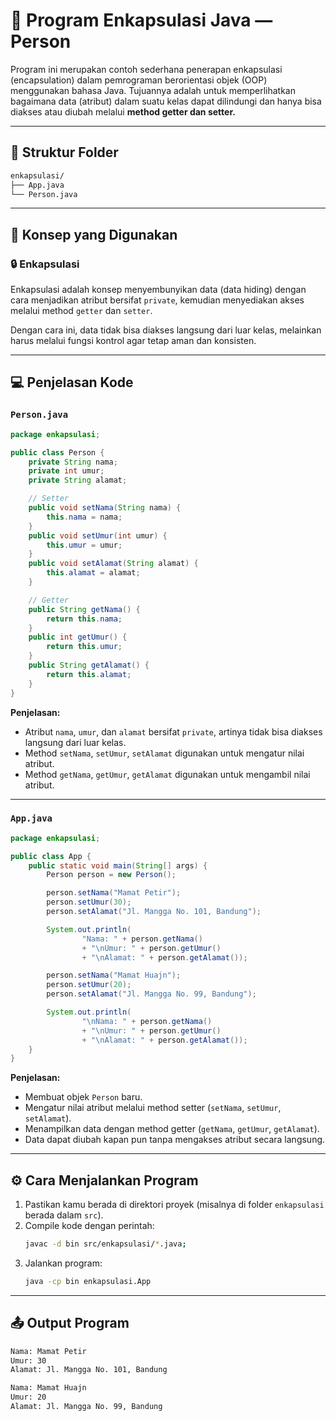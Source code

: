 # 🧩 Program Enkapsulasi Java — Person
Program ini merupakan contoh sederhana penerapan enkapsulasi (encapsulation) dalam pemrograman berorientasi objek (OOP) menggunakan bahasa Java.
Tujuannya adalah untuk memperlihatkan bagaimana data (atribut) dalam suatu kelas dapat dilindungi dan hanya bisa diakses atau diubah melalui **method getter dan setter.**

---

## 📂 Struktur Folder
``` bash
enkapsulasi/
├── App.java
└── Person.java
```

--- 

## 🧠 Konsep yang Digunakan
### 🔒 Enkapsulasi
Enkapsulasi adalah konsep menyembunyikan data (data hiding) dengan cara menjadikan atribut bersifat `private`, kemudian menyediakan akses melalui method `getter` dan `setter`.

Dengan cara ini, data tidak bisa diakses langsung dari luar kelas, melainkan harus melalui fungsi kontrol agar tetap aman dan konsisten.

---

## 💻 Penjelasan Kode
### `Person.java`
```java
package enkapsulasi;

public class Person {
    private String nama;
    private int umur;
    private String alamat;

    // Setter
    public void setNama(String nama) {
        this.nama = nama;
    }
    public void setUmur(int umur) {
        this.umur = umur;
    }
    public void setAlamat(String alamat) {
        this.alamat = alamat;
    }

    // Getter
    public String getNama() {
        return this.nama;
    }
    public int getUmur() {
        return this.umur;
    }
    public String getAlamat() {
        return this.alamat;
    }
}
```
**Penjelasan:**
- Atribut `nama`, `umur`, dan `alamat` bersifat `private`, artinya tidak bisa diakses langsung dari luar kelas.
- Method `setNama`, `setUmur`, `setAlamat` digunakan untuk mengatur nilai atribut.
- Method `getNama`, `getUmur`, `getAlamat` digunakan untuk mengambil nilai atribut.

---

### `App.java`
```java
package enkapsulasi;

public class App {
    public static void main(String[] args) {
        Person person = new Person();

        person.setNama("Mamat Petir");
        person.setUmur(30);
        person.setAlamat("Jl. Mangga No. 101, Bandung");

        System.out.println(
                "Nama: " + person.getNama()
                + "\nUmur: " + person.getUmur()
                + "\nAlamat: " + person.getAlamat());

        person.setNama("Mamat Huajn");
        person.setUmur(20);
        person.setAlamat("Jl. Mangga No. 99, Bandung");

        System.out.println(
                "\nNama: " + person.getNama()
                + "\nUmur: " + person.getUmur()
                + "\nAlamat: " + person.getAlamat());
    }
}
```
**Penjelasan:**

- Membuat objek `Person` baru.
- Mengatur nilai atribut melalui method setter (`setNama`, `setUmur`, `setAlamat`).
- Menampilkan data dengan method getter (`getNama`, `getUmur`, `getAlamat`).
- Data dapat diubah kapan pun tanpa mengakses atribut secara langsung.

---

## ⚙️ Cara Menjalankan Program
1. Pastikan kamu berada di direktori proyek (misalnya di folder `enkapsulasi` berada dalam `src`).
2. Compile kode dengan perintah:
   ```bash
   javac -d bin src/enkapsulasi/*.java;
   ```
3. Jalankan program:
   ```bash
   java -cp bin enkapsulasi.App
   ```

---

## 📤 Output Program

```bash
Nama: Mamat Petir
Umur: 30
Alamat: Jl. Mangga No. 101, Bandung

Nama: Mamat Huajn
Umur: 20
Alamat: Jl. Mangga No. 99, Bandung
```
